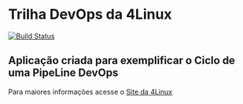 # Trilha DevOps da 4Linux

<!-- Altere a Flag abaixo com sua URL do Travis -->
[![Build Status](https://travis-ci.com/blackout273/DevOpsLab-HelloWorld.svg?branch=master)](https://travis-ci.com/blackout273/DevOpsLab-HelloWorld)

## Aplicação criada para exemplificar o Ciclo de uma PipeLine DevOps


Para maiores informações acesse o [Site da 4Linux](https://www.4linux.com.br/cursos/devops)
